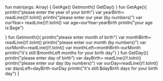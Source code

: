 
fun main(args: Array<String>) {
    GetAge()
    Getmonth()
    GetDay()
}
fun GetAge(){
    println("please enter the year of your birth")
    var yearBirth= readLine()!!.toInt()
    println("please enter our year (by numbers)")
    var ourYear= readLine()!!.toInt()
    var age=ourYear-yearBirth
    println("your age is:$age")

}
fun Getmonth(){
    println("please enter month of birth")
    var monthBirth= readLine()!!.toInt()
    println("please enter our month (by numbers)")
    var ourMonth=readLine()!!.toInt()
    var monthLeft=monthBirth-ourMonth
    println("it's still:$monthLeft months for your birth day")
}
fun GetDay(){
    println("please enter day of birth")
    var dayBirth= readLine()!!.toInt()
    println("please enter our day (by numbers)")
    var ourDay=readLine()!!.toInt()
    var daysLeft=dayBirth-ourDay
    println("it's still:$dayBirth days for your birth day")
}
